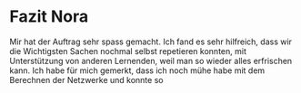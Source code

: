 # Fazit Nora
Mir hat der Auftrag sehr spass gemacht. Ich fand es sehr hilfreich, dass wir die Wichtigsten Sachen nochmal selbst repetieren konnten, mit Unterstützung von anderen Lernenden, weil man so wieder alles erfrischen kann. Ich habe für mich gemerkt, dass ich noch mühe habe mit dem Berechnen der Netzwerke und konnte so 

